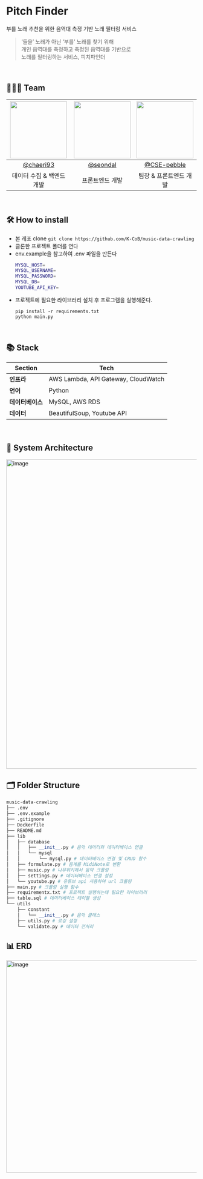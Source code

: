 # Pitch Finder 
부를 노래 추천을 위한 음역대 측정 기반 노래 필터링 서비스

> ‘들을’ 노래가 아닌 ‘부를’ 노래를 찾기 위해 <br/>
> 개인 음역대를 측정하고 측정된 음역대를 기반으로 <br/>
> 노래를 필터링하는 서비스, 피치파인더

<br/>

## 🧑‍🤝‍🧑 Team
|<img src="https://avatars.githubusercontent.com/u/79985974?v=4" width="150" height="150"/>|<img src="https://avatars.githubusercontent.com/u/75469131?v=4" width="150" height="150"/>|<img src="https://avatars.githubusercontent.com/u/89910703?v=4" width="150" height="150"/>|
|:-:|:-:|:-:|
|[@chaeri93](https://github.com/chaeri93)|[@seondal](https://github.com/seondal)|[@CSE-pebble](https://github.com/CSE-pebble)|
|데이터 수집 & 백엔드 개발|프론트엔드 개발|팀장 & 프론트엔드 개발|

<br/>


##  🛠️ How to install
- 본 레포 clone `git clone https://github.com/K-CoB/music-data-crawling`
- 클론한 프로젝트 폴더를 연다
- env.example을 참고하여 .env 파일을 만든다
  ```bash
  MYSQL_HOST=
  MYSQL_USERNAME=
  MYSQL_PASSWORD=
  MYSQL_DB=
  YOUTUBE_API_KEY=

  ```
- 프로젝트에 필요한 라이브러리 설치 후 프로그램을 실행해준다.
  ```
  pip install -r requirements.txt
  python main.py
  ```

  
<br/>

## 📚 Stack
| **Section**       | Tech        |
| ---------------- | ---------------------------- |
| **인프라**       | AWS Lambda, API Gateway, CloudWatch      |
| **언어**         | Python                       |
| **데이터베이스** | MySQL, AWS RDS               |
| **데이터** | BeautifulSoup, Youtube API        |

<br/>

## 🔐 System Architecture
<img width="816" alt="image" src="https://github.com/K-CoB/pitch-finder-lambda/assets/79985974/c119c65a-5870-445e-8410-5032825995df">

<br/>

## 🗂️ Folder Structure
```python
music-data-crawling
├── .env
├── .env.example
├── .gitignore
├── Dockerfile
├── README.md
├── lib
│   ├── database
│   │   ├── __init__.py # 음악 데이터와 데이터베이스 연결
│   │   └── mysql
│   │       └── mysql.py # 데이터베이스 연결 및 CRUD 함수
│   ├── formulate.py # 음계를 MidiNote로 변환
│   ├── music.py # 나무위키에서 음악 크롤링
│   ├── settings.py # 데이터베이스 연결 설정
│   └── youtube.py # 유튜브 api 사용하여 url 크롤링
├── main.py # 크롤링 실행 함수
├── requirementx.txt # 프로젝트 실행하는데 필요한 라이브러리
├── table.sql # 데이터베이스 테이블 생성
└── utils
    ├── constant
    │   └── __init__.py # 음악 클래스 
    ├── utils.py # 로깅 설정
    └── validate.py # 데이터 전처리
```
## 📊 ERD
<img width="560" alt="image" src="https://github.com/K-CoB/music-data-crawling/assets/79985974/22b083d6-4eb7-408a-a553-86478567c22a">
